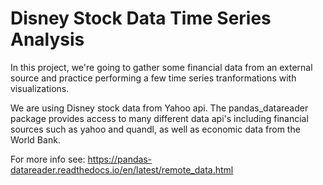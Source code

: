 # Disney Stock Data Time Series Analysis

In this project, we're going to gather some financial data from an external source and practice performing a few time series tranformations with visualizations.

We are using Disney stock data from Yahoo api. The pandas_datareader package provides access to many different data api's including financial sources such as yahoo and quandl, as well as economic data from the World Bank.

For more info see: https://pandas-datareader.readthedocs.io/en/latest/remote_data.html
